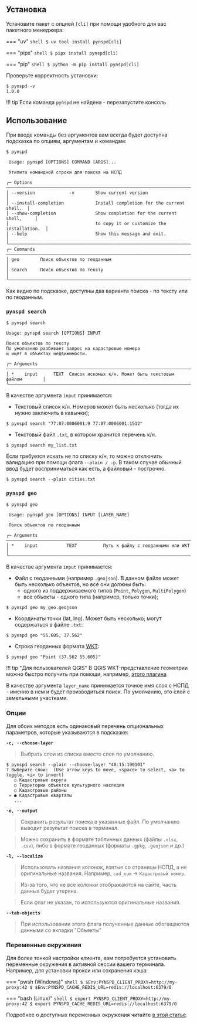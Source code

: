 ## Установка

Установите пакет с опцией `[cli]` при помощи удобного для вас пакетного менеджера:

=== "uv"
    ``` shell
    $ uv tool install pynspd[cli]
    ```

=== "pipx"
    ``` shell
    $ pipx install pynspd[cli]
    ```

=== "pip"
    ``` shell
    $ python -m pip install pynspd[cli]
    ```

Проверьте корректность установки:
``` shell
$ pynspd -v
1.0.0
```
!!! tip 
    Если команда `pynspd` не найдена - перезапустите консоль

## Использование

При вводе команды без аргументов вам всегда будет доступна подсказка по опциям, аргументам и командам:
``` shell
$ pynspd
                                                                                                                                                                                     
 Usage: pynspd [OPTIONS] COMMAND [ARGS]...        

 Утилита командной строки для поиска на НСПД                                                                                                                                   
                                                                                                                                                                                     
╭─ Options ────────────────────────────────────────────────────────────────────────╮
│ --version             -v        Show current version                       │
│ --install-completion            Install completion for the current shell.  │
│ --show-completion               Show completion for the current shell,     │
│                                 to copy it or customize the installation.  │
│ --help                          Show this message and exit.                │
╰───────────────────────────────────────────────────────────────────────────────────╯
╭─ Commands ───────────────────────────────────────────────────────────────────────╮
│ geo        Поиск объектов по геоданным                                     │
│ search     Поиск объектов по тексту                                        │
╰───────────────────────────────────────────────────────────────────────────────────╯

```

Как видно по подсказке, доступны два варианта поиска - по тексту или по геоданным.


### `pynspd search`

``` shell
$ pynspd search
                                                                                                                                                                                     
Usage: pynspd search [OPTIONS] INPUT                                                                                                                                                  

Поиск объектов по тексту
По умолчанию разбивает запрос на кадастровые номера 
и ищет в объектах недвижимости.

╭─ Arguments ────────────────────────────────────────────────────────────────────────╮
│ *    input      TEXT  Список искомых к/н. Может быть текстовым файлом        │
╰─────────────────────────────────────────────────────────────────────────────────────╯
```

В качестве аргумента `input` принимается:

- Текстовый список к/н. Номеров может быть несколько (тогда их нужно заключить в кавычки);
``` shell
$ pynspd search "77:07:0006001:9 77:07:0006001:1512"
```

- Текстовый файл `.txt`, в котором хранится перечень к/н.
``` shell
$ pynspd search my_list.txt
```

Если требуется искать не по списку к/н, то можно отключить валидацию при помощи флага `--plain / -p`.
В таком случае обычный ввод будет восприниматься как есть, а файловый - построчно.
``` shell
$ pynspd search --plain cities.txt
```


### `pynspd geo`

``` shell
$ pynspd geo
                                                                                                                                                                                     
 Usage: pynspd geo [OPTIONS] INPUT [LAYER_NAME]                                                                                                                                      

 Поиск объектов по геоданным

╭─ Arguments ────────────────────────────────────────────────────────────────────────╮
│ *    input           TEXT          Путь к файлу с геоданными или WKT         │
╰─────────────────────────────────────────────────────────────────────────────────────╯
```

В качестве аргумента `input` принимается:

- Файл с геоданными (например `.geojson`). В данном файле может быть несколько объектов, но все они должны быть:
    - одного из поддерживаемого типов (`Point`, `Polygon`, `MultiPolygon`)
    - все объекты - одного типа (например, только точки);
``` shell
$ pynspd geo my_geo.geojson
```

- Координаты точки (lat, lng). Может быть несколько; могут содержаться в файле `.txt`:
``` shell
$ pynspd geo "55.605, 37.562"
```

- Строка геоданных формата [WKT](https://ru.wikipedia.org/wiki/WKT):
``` shell
$ pynspd geo "Point (37.562 55.605)"
```

!!! tip "Для пользователей QGIS"
    В QGIS WKT-представление геометрии можно быстро получить при помощи, например, [этого плагина](https://github.com/skeenp/QGIS3-getWKT)

В качестве аргумента `layer_name` принимается точное имя слоя с НСПД - именно в нем и будет производиться поиск.
По умолчанию, это слой с земельными участками.


### Опции

Для обоих методов есть одинаковый перечень опциональных параметров, которые указываются в подсказке:


**`-с, --choose-layer`**

> Выбрать слои из списка вместо слоя по умолчанию.

``` shell
$ pynspd search --plain --choose-layer "40:15:190101"
? Выберите слои:  (Use arrow keys to move, <space> to select, <a> to toggle, <i> to invert)
   ○ Кадастровые округа
   ○ Территории объектов культурного наследия
   ○ Кадастровые районы
 » ● Кадастровые кварталы
   ...
```

**`-o, --output`**

> Сохранить результат поиска в указанных файл. По умолчанию выводит результат поиска в терминал.

> Можно сохранить в формате табличных данных (файлы `.xlsx`, `.csv`), либо в формате геоданных (форматы `.gpkg`, `.geojson` и др.)


**`-l, --localize`**

> Использовать названия колонок, взятые со страницы НСПД, а не оригинальные названия. Например, `cad_num` -> `Кадастровый номер`.

> Из-за того, что не все колонки отображаются на сайте, часть данных будет утеряна.

> Если флаг не указан, то используются оригинальные названия.


**`--tab-objects`**

> При использовании этого флага полученные данные обогащаются данными со вкладки "Объекты"


### Переменные окружения

Для более тонкой настройки клиента, вам потребуется установить переменные окружения в активной сессии вашего терминала.
Например, для установки прокси или сохранения кэша:

=== "pwsh (Windows)"
    ``` shell
    $ $Env:PYNSPD_CLIENT_PROXY=http://my-proxy:42
    $ $Env:PYNSPD_CACHE_REDIS_URL=redis://localhost:6379/0
    ```

=== "bash (Linux)"
    ``` shell
    $ export PYNSPD_CLIENT_PROXY=http://my-proxy:42
    $ export PYNSPD_CACHE_REDIS_URL=redis://localhost:6379/0
    ```

Подробнее о доступных переменных окружения читайте [в этой статье](client.md).